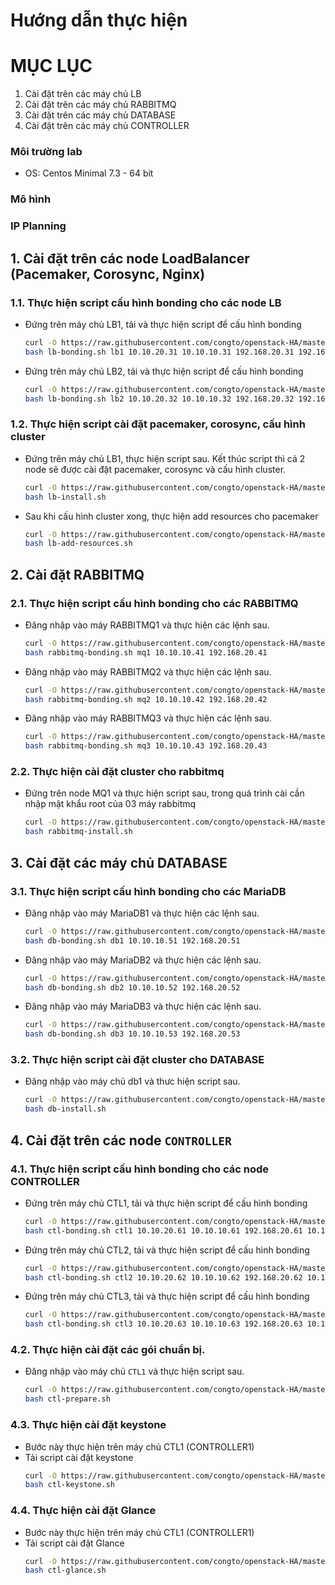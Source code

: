 ﻿# Hướng dẫn thực hiện
# MỤC LỤC 

1. Cài đặt trên các máy chủ LB
2. Cài đặt trên các máy chủ RABBITMQ
3. Cài đặt trên các máy chủ DATABASE
4. Cài đặt trên các máy chủ CONTROLLER


### Môi trường lab
- OS: Centos Minimal 7.3 - 64 bit

### Mô hình

### IP Planning


## 1. Cài đặt trên các node LoadBalancer (Pacemaker, Corosync, Nginx)

### 1.1. Thực hiện script cấu hình bonding cho các node LB
- Đứng trên máy chủ LB1, tải và thực hiện script để cấu hình bonding
  ```sh
  curl -O https://raw.githubusercontent.com/congto/openstack-HA/master/scripts/lb-bonding.sh
  bash lb-bonding.sh lb1 10.10.20.31 10.10.10.31 192.168.20.31 192.168.40.31
  ```

- Đứng trên máy chủ LB2, tải và thực hiện script để cấu hình bonding
  ```sh
  curl -O https://raw.githubusercontent.com/congto/openstack-HA/master/scripts/lb-bonding.sh
  bash lb-bonding.sh lb2 10.10.20.32 10.10.10.32 192.168.20.32 192.168.40.32
  ```

### 1.2. Thực hiện script cài đặt pacemaker, corosync, cấu hình cluster

- Đứng trên máy chủ LB1, thực hiện script sau. Kết thúc script thì cả 2 node sẽ được cài đặt pacemaker, corosync và cấu hình cluster. 
  ```sh
  curl -O https://raw.githubusercontent.com/congto/openstack-HA/master/scripts/lb-install.sh
  bash lb-install.sh
  ```
  
- Sau khi cấu hình cluster xong, thực hiện add resources cho pacemaker
  ```sh
  curl -O https://raw.githubusercontent.com/congto/openstack-HA/master/scripts/lb-add-resources.sh
  bash lb-add-resources.sh
  ```

## 2. Cài đặt RABBITMQ 
### 2.1. Thực hiện script cấu hình bonding cho các RABBITMQ
- Đăng nhập vào máy RABBITMQ1 và thực hiện các lệnh sau.
  ```sh
  curl -O https://raw.githubusercontent.com/congto/openstack-HA/master/scripts/rabbitmq-bonding.sh
  bash rabbitmq-bonding.sh mq1 10.10.10.41 192.168.20.41
  ```
  
- Đăng nhập vào máy RABBITMQ2 và thực hiện các lệnh sau.
  ```sh
  curl -O https://raw.githubusercontent.com/congto/openstack-HA/master/scripts/rabbitmq-bonding.sh
  bash rabbitmq-bonding.sh mq2 10.10.10.42 192.168.20.42
  ```

- Đăng nhập vào máy RABBITMQ3 và thực hiện các lệnh sau.
  ```sh
  curl -O https://raw.githubusercontent.com/congto/openstack-HA/master/scripts/rabbitmq-bonding.sh
  bash rabbitmq-bonding.sh mq3 10.10.10.43 192.168.20.43
  ```
  
### 2.2. Thực hiện cài đặt cluster cho rabbitmq
- Đứng trên node MQ1 và thực hiện script sau, trong quá trình cài cần nhập mật khẩu root của 03 máy rabbitmq
  ```sh
  curl -O https://raw.githubusercontent.com/congto/openstack-HA/master/scripts/rabbitmq-install.sh
  bash rabbitmq-install.sh
  ````
  
  
## 3. Cài đặt các máy chủ DATABASE
### 3.1. Thực hiện script cấu hình bonding cho các MariaDB
- Đăng nhập vào máy MariaDB1 và thực hiện các lệnh sau.
  ```sh
  curl -O https://raw.githubusercontent.com/congto/openstack-HA/master/scripts/db-bonding.sh
  bash db-bonding.sh db1 10.10.10.51 192.168.20.51
  ```
  
- Đăng nhập vào máy MariaDB2 và thực hiện các lệnh sau.
  ```sh
  curl -O https://raw.githubusercontent.com/congto/openstack-HA/master/scripts/db-bonding.sh
  bash db-bonding.sh db2 10.10.10.52 192.168.20.52
  ```

- Đăng nhập vào máy MariaDB3 và thực hiện các lệnh sau.
  ```sh
  curl -O https://raw.githubusercontent.com/congto/openstack-HA/master/scripts/db-bonding.sh
  bash db-bonding.sh db3 10.10.10.53 192.168.20.53
  ```
  
### 3.2. Thực hiện script cài đặt cluster cho DATABASE

- Đăng nhập vào máy chủ db1 và thưc hiện script sau.
  ```sh
  curl -O https://raw.githubusercontent.com/congto/openstack-HA/master/scripts/db-install.sh
  bash db-install.sh
  ```
  
## 4. Cài đặt trên các node `CONTROLLER`

### 4.1. Thực hiện script cấu hình bonding cho các node CONTROLLER
- Đứng trên máy chủ CTL1, tải và thực hiện script để cấu hình bonding
  ```sh
  curl -O https://raw.githubusercontent.com/congto/openstack-HA/master/scripts/ctl-bonding.sh
  bash ctl-bonding.sh ctl1 10.10.20.61 10.10.10.61 192.168.20.61 10.10.0.61
  ```

- Đứng trên máy chủ CTL2, tải và thực hiện script để cấu hình bonding
  ```sh
  curl -O https://raw.githubusercontent.com/congto/openstack-HA/master/scripts/ctl-bonding.sh
  bash ctl-bonding.sh ctl2 10.10.20.62 10.10.10.62 192.168.20.62 10.10.0.62
  ```

- Đứng trên máy chủ CTL3, tải và thực hiện script để cấu hình bonding
  ```sh
  curl -O https://raw.githubusercontent.com/congto/openstack-HA/master/scripts/ctl-bonding.sh
  bash ctl-bonding.sh ctl3 10.10.20.63 10.10.10.63 192.168.20.63 10.10.0.63
  ```
  
### 4.2. Thực hiện cài đặt các gói chuẩn bị.
- Đăng nhập vào máy chủ `CTL1` và thực hiện script sau.
  ```sh
  curl -O https://raw.githubusercontent.com/congto/openstack-HA/master/scripts/ctl-prepare.sh
  bash ctl-prepare.sh
  ```

### 4.3. Thực hiện cài đặt keystone 
- Bước này thực hiện trên máy chủ CTL1 (CONTROLLER1)
- Tải script cài đặt keystone 
  ```sh
  curl -O https://raw.githubusercontent.com/congto/openstack-HA/master/scripts/ctl-keystone.sh
  bash ctl-keystone.sh
  ```

### 4.4. Thực hiện cài đặt Glance 
- Bước này thực hiện trên máy chủ CTL1 (CONTROLLER1)
- Tải script cài đặt Glance 
  ```sh
  curl -O https://raw.githubusercontent.com/congto/openstack-HA/master/scripts/ctl-glance.sh
  bash ctl-glance.sh
  ```


